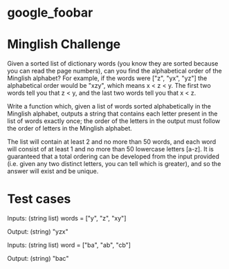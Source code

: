 # google_foobar

Minglish Challenge
===================
Given a sorted list of dictionary words (you know they are sorted because you can read the page numbers), can you find the alphabetical order of the Minglish alphabet?  For example, if the words were ["z", "yx", "yz"] the alphabetical order would be "xzy", which means x < z < y.  The first two words tell you that z < y, and the last two words tell you that x < z.

Write a function which, given a list of words sorted alphabetically in the Minglish alphabet, outputs a string that contains each letter present in the list of words exactly once; the order of the letters in the output must follow the order of letters in the Minglish alphabet.

The list will contain at least 2 and no more than 50 words, and each word will consist of at least 1 and no more than 50 lowercase letters [a-z].  It is guaranteed that a total ordering can be developed from the input provided (i.e. given any two distinct letters, you can tell which is greater), and so the answer will exist and be unique.

Test cases
=====================
Inputs: (string list) words = ["y", "z", "xy"]

Output: (string) "yzx"



Inputs: (string list) word = ["ba", "ab", "cb"]

Output: (string) "bac"
